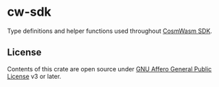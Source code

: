 # cw-sdk

Type definitions and helper functions used throughout [CosmWasm SDK](https://github.com/steak-enjoyers/cw-sdk).

## License

Contents of this crate are open source under [GNU Affero General Public License](../LICENSE) v3 or later.
